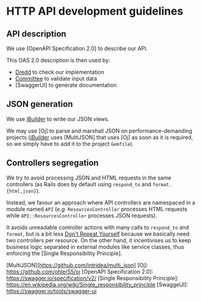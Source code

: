 # HTTP API development guidelines

## API description

We use [OpenAPI Specification 2.0] to describe our API.

This OAS 2.0 description is then used by:
* [Dredd] to check our implementation
* [Committee] to validate input data
* [SwaggerUI] to generate documentation

## JSON generation

We use [jBuilder] to write our JSON views.

We may use [Oj] to parse and marshall JSON on performance-demanding projects
([jBuilder] uses [MultiJSON] that uses [Oj] as soon as it is required,
so we simply have to add it to the project `Gemfile`).

## Controllers segregation

We try to avoid processing JSON and HTML requests in the same controllers
(as Rails does by default using `respond_to` and `format.{html,json}`).

Instead, we favour an approach where API controllers are namespaced in a module
named `API` (_e.g._ `ResourcesController` processes HTML requests while
`API::ResourcesController` processes JSON requests).

It avoids unreadable controller actions with many calls to `respond_to` and
`format`, but is a bit less [Don't Repeat Yourself] because we basically need
two controllers per resource. On the other hand, it incentivises us to keep
business logic separated in external modules like service classes,
thus enforcing the [Single Responsibility Principle].

[Committee]: https://github.com/interagent/committee
[Don't Repeat Yourself]: https://en.wikipedia.org/wiki/Don%27t_repeat_yourself
[Dredd]: https://github.com/apiaryio/dredd
[jBuilder]: https://github.com/rails/jbuilder
[MultiJSON][https://github.com/intridea/multi_json]
[Oj]: https://github.com/ohler55/oj
[OpenAPI Specification 2.0]: https://swagger.io/specification/v2/
[Single Responsibility Principle]: https://en.wikipedia.org/wiki/Single_responsibility_principle
[SwaggeUI]: https://swagger.io/tools/swagger-ui
